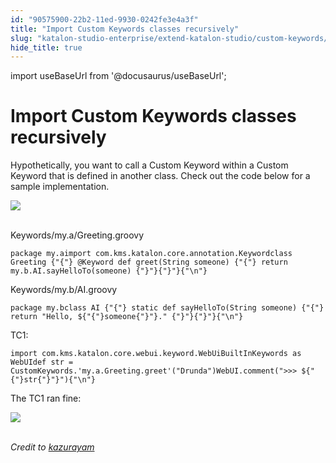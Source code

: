 ```yaml
---
id: "90575900-22b2-11ed-9930-0242fe3e4a3f"
title: "Import Custom Keywords classes recursively"
slug: "katalon-studio-enterprise/extend-katalon-studio/custom-keywords/import-custom-keywords-classes-recursively"
hide_title: true
---
```

import useBaseUrl from '@docusaurus/useBaseUrl';

  

# <a id="id" class="anchor_top_offset"/><a id="ariaid-title1" class="anchor_top_offset"/>Import Custom Keywords classes recursively

  
    
<p xmlns="http://www.w3.org/1999/xhtml" className="p">Hypothetically, you want to call a Custom Keyword within a   Custom Keyword that is defined in another class. Check out the code   below for a sample implementation.</p> 
    
<p xmlns="http://www.w3.org/1999/xhtml" className="p">   <img className="image" src={useBaseUrl("https://github.com/katalon-studio/docs-images/raw/master/katalon-studio/docs/import-custom-keywords-classes-recursively/f5uxhyxe7z65.png")} /><br /><br /> </p> 
    
<p xmlns="http://www.w3.org/1999/xhtml" className="p">Keywords/my.a/Greeting.groovy</p> 
          
<pre xmlns="http://www.w3.org/1999/xhtml" className="pre codeblock"><code>package my.aimport com.kms.katalon.core.annotation.Keywordclass Greeting {"{"} @Keyword def greet(String someone) {"{"} return my.b.AI.sayHelloTo(someone) {"}"}{"}"}{"\n"}</code></pre> 
        
<p xmlns="http://www.w3.org/1999/xhtml" className="p">Keywords/my.b/AI.groovy</p> 
          
<pre xmlns="http://www.w3.org/1999/xhtml" className="pre codeblock"><code>package my.bclass AI {"{"} static def sayHelloTo(String someone) {"{"} return "Hello, ${"{"}someone{"}"}." {"}"}{"}"}{"\n"}</code></pre> 
        
<p xmlns="http://www.w3.org/1999/xhtml" className="p">TC1:</p> 
          
<pre xmlns="http://www.w3.org/1999/xhtml" className="pre codeblock"><code>import com.kms.katalon.core.webui.keyword.WebUiBuiltInKeywords as WebUIdef str = CustomKeywords.'my.a.Greeting.greet'("Drunda")WebUI.comment("&gt;&gt;&gt; ${"{"}str{"}"}"){"\n"}</code></pre> 
        
<p xmlns="http://www.w3.org/1999/xhtml" className="p">The TC1 ran fine:</p> 
    
<p xmlns="http://www.w3.org/1999/xhtml" className="p">   <img className="image" src={useBaseUrl("https://github.com/katalon-studio/docs-images/raw/master/katalon-studio/docs/import-custom-keywords-classes-recursively/30qrty5tymg5.png")} /><br /><br /> </p> 
    
<p xmlns="http://www.w3.org/1999/xhtml" className="p">   <em className="ph i">Credit to <a className="xref j-external-link" href="https://forum.katalon.com/discussion/6971/importing-custom-keywords-classes-recursively-within-a-custom-keyword#Comment_16124" target="_blank">kazurayam</a>   </em> </p> 
  

